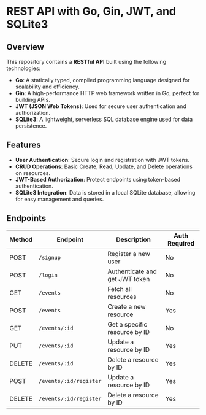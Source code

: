 # REST API with Go, Gin, JWT, and SQLite3

## Overview

This repository contains a **RESTful API** built using the following technologies:

- **Go**: A statically typed, compiled programming language designed for scalability and efficiency.
- **Gin**: A high-performance HTTP web framework written in Go, perfect for building APIs.
- **JWT (JSON Web Tokens)**: Used for secure user authentication and authorization.
- **SQLite3**: A lightweight, serverless SQL database engine used for data persistence.

## Features

- **User Authentication**: Secure login and registration with JWT tokens.
- **CRUD Operations**: Basic Create, Read, Update, and Delete operations on resources.
- **JWT-Based Authorization**: Protect endpoints using token-based authentication.
- **SQLite3 Integration**: Data is stored in a local SQLite database, allowing for easy management and queries.

## Endpoints

| Method | Endpoint                | Description                        | Auth Required |
|--------|-------------------------|------------------------------------|---------------|
| POST   | `/signup`               | Register a new user                | No            |
| POST   | `/login`                | Authenticate and get JWT token     | No            |
| GET    | `/events`               | Fetch all resources                | No            |
| POST   | `/events`               | Create a new resource              | Yes           |
| GET    | `/events/:id`           | Get a specific resource by ID      | No            |
| PUT    | `/events/:id`           | Update a resource by ID            | Yes           |
| DELETE | `/events/:id`           | Delete a resource by ID            | Yes           |
| POST   | `/events/:id/register`  | Update a resource by ID            | Yes           |
| DELETE | `/events/:id/register`  | Delete a resource by ID            | Yes           |
